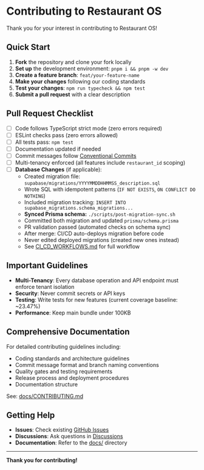 # Contributing to Restaurant OS

Thank you for your interest in contributing to Restaurant OS!

## Quick Start

1. **Fork** the repository and clone your fork locally
2. **Set up** the development environment: `pnpm i && pnpm -w dev`
3. **Create a feature branch**: `feat/your-feature-name`
4. **Make your changes** following our coding standards
5. **Test your changes**: `npm run typecheck && npm test`
6. **Submit a pull request** with a clear description

## Pull Request Checklist

- [ ] Code follows TypeScript strict mode (zero errors required)
- [ ] ESLint checks pass (zero errors allowed)
- [ ] All tests pass: `npm test`
- [ ] Documentation updated if needed
- [ ] Commit messages follow [Conventional Commits](https://www.conventionalcommits.org/)
- [ ] Multi-tenancy enforced (all features include `restaurant_id` scoping)
- [ ] **Database Changes** (if applicable):
  - Created migration file: `supabase/migrations/YYYYMMDDHHMMSS_description.sql`
  - Wrote SQL with idempotent patterns (`IF NOT EXISTS`, `ON CONFLICT DO NOTHING`)
  - Included migration tracking: `INSERT INTO supabase_migrations.schema_migrations...`
  - **Synced Prisma schema:** `./scripts/post-migration-sync.sh`
  - Committed both migration and updated `prisma/schema.prisma`
  - PR validation passed (automated checks on schema sync)
  - After merge: CI/CD auto-deploys migration before code
  - Never edited deployed migrations (created new ones instead)
  - See [CI_CD_WORKFLOWS.md](./docs/CI_CD_WORKFLOWS.md) for full workflow

## Important Guidelines

- **Multi-Tenancy**: Every database operation and API endpoint must enforce tenant isolation
- **Security**: Never commit secrets or API keys
- **Testing**: Write tests for new features (current coverage baseline: ~23.47%)
- **Performance**: Keep main bundle under 100KB

## Comprehensive Documentation

For detailed contributing guidelines including:
- Coding standards and architecture guidelines
- Commit message format and branch naming conventions
- Quality gates and testing requirements
- Release process and deployment procedures
- Documentation structure

See: [docs/CONTRIBUTING.md](./docs/CONTRIBUTING.md)

## Getting Help

- **Issues**: Check existing [GitHub Issues](https://github.com/mikeyoung304/July25/issues)
- **Discussions**: Ask questions in [Discussions](https://github.com/mikeyoung304/July25/discussions)
- **Documentation**: Refer to the [docs/](./docs/) directory

---

**Thank you for contributing!**
